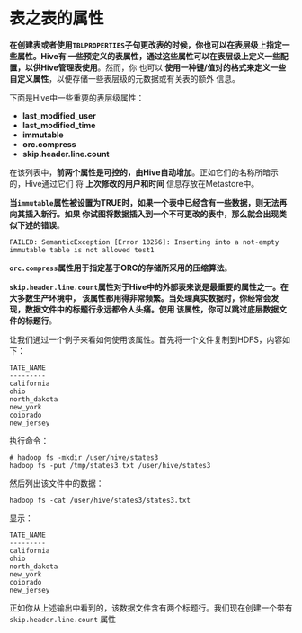 表之表的属性
================================================================================
**在创建表或者使用`TBLPROPERTIES`子句更改表的时候，你也可以在表层级上指定一些属性。Hive有
一些预定义的表属性，通过这些属性可以在表层级上定义一些配置，以供Hive管理表使用**。然而，你
也可以 **使用一种键/值对的格式来定义一些自定义属性**，以便存储一些表层级的元数据或有关表的额外
信息。

下面是Hive中一些重要的表层级属性：
+ **last_modified_user**
+ **last_modified_time**
+ **immutable**
+ **orc.compress**
+ **skip.header.line.count**

在该列表中，**前两个属性是可控的，由Hive自动增加**。正如它们的名称所暗示的，Hive通过它们
将 **上次修改的用户和时间** 信息存放在Metastore中。

**当`immutable`属性被设置为TRUE时，如果一个表中已经含有一些数据，则无法再向其插入新行。如果 
你试图将数据插入到一个不可更改的表中，那么就会出现类似下述的错误**。
```
FAILED: SemanticException [Error 10256]: Inserting into a not-empty immutable table is not allowed test1
```
**`orc.compress`属性用于指定基于ORC的存储所采用的压缩算法**。

**`skip.header.line.count`属性对于Hive中的外部表来说是最重要的属性之一。在大多数生产环境中，
该属性都用得非常频繁。当处理真实数据时，你经常会发现，数据文件中的标题行永远都令人头痛。使用
该属性，你可以跳过底层数据文件的标题行**。

让我们通过一个例子来看如何使用该属性。首先将一个文件复制到HDFS，内容如下：
```
TATE_NAME
---------
california
ohio
north_dakota
new_york
coiorado
new_jersey
```
执行命令：
```shell
# hadoop fs -mkdir /user/hive/states3
hadoop fs -put /tmp/states3.txt /user/hive/states3
```
然后列出该文件中的数据：
```shell
hadoop fs -cat /user/hive/states3/states3.txt
```
显示：
```
TATE_NAME
---------
california
ohio
north_dakota
new_york
coiorado
new_jersey
```
正如你从上述输出中看到的，该数据文件含有两个标题行。我们现在创建一个带有`skip.header.line.count`
属性








